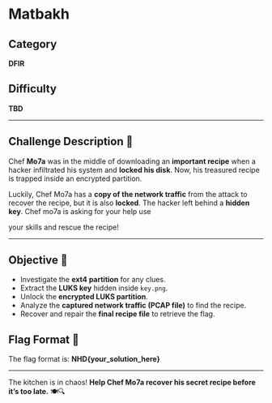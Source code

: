 # Matbakh

## **Category**  
**DFIR**  

## **Difficulty**  
**TBD**  

---  

## **Challenge Description 📄**  

Chef **Mo7a** was in the middle of downloading an **important recipe** when a hacker infiltrated his system and **locked his disk**. Now, his treasured recipe is trapped inside an encrypted partition.

Luckily, Chef Mo7a has a **copy of the network traffic** from the attack to recover the recipe, but it is also **locked**. The hacker left behind a **hidden key**. Chef mo7a is asking for your help use

your skills and rescue the recipe!

---  

## **Objective 🎯**  

- Investigate the **ext4 partition** for any clues.
- Extract the **LUKS key** hidden inside `key.png`.
- Unlock the **encrypted LUKS partition**.
- Analyze the **captured network traffic (PCAP file)** to find the recipe.
- Recover and repair the **final recipe file** to retrieve the flag.

## **Flag Format 🏁**  
The flag format is: **NHD{your_solution_here}**  

---  

The kitchen is in chaos! **Help Chef Mo7a recover his secret recipe before it’s too late.** 🍽️🔍

